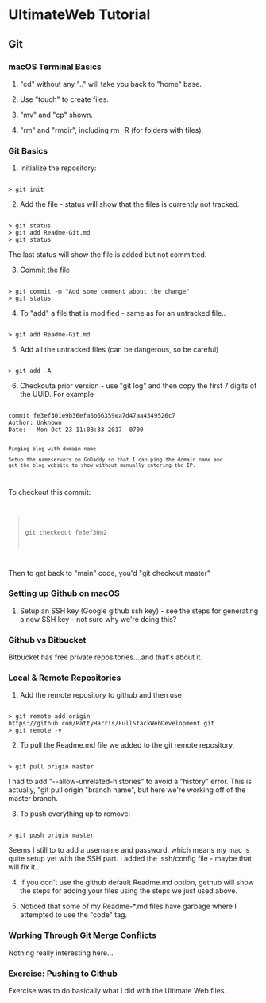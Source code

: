 # UltimateWeb Tutorial

## Git

### macOS Terminal Basics

1. "cd" without any ".." will take you back to "home" base.

2. Use "touch" to create files.

3. "mv" and "cp" shown.

4. "rm" and "rmdir", including rm -R (for folders with files).

### Git Basics

1. Initialize the repository:
<code>
> git init
</code>

2. Add the file - status will show that the files is currently not tracked.
<code>
> git status
> git add Readme-Git.md
> git status
</code>

The last status will show the file is added but not committed.

3. Commit the file
<code>
> git commit -m "Add some comment about the change"
> git status
</code>

4. To "add" a file that is modified - same as for an untracked file..
<code>
> git add Readme-Git.md
</code>

5. Add all the untracked files (can be dangerous, so be careful)
<code>
> git add -A
</code>

6. Checkouta prior version - use "git log" and then copy the first 7 digits of the UUID.
For example
<code>
commit fe3ef301e9b36efa6b66359ea7d47aa4349526c7
Author: Unknown <patriciaharris@hotmail.com>
Date:   Mon Oct 23 11:08:33 2017 -0700

    Pinging blog with domain name
    
    Setup the nameservers on GoDaddy so that I can ping the domain name and 
    get the blog website to show without manually entering the IP.
</code>

To checkout this commit:
<code>
> git checkeout fe3ef30n2
</code>

Then to get back to "main" code, you'd "git checkout master"

### Setting up Github on macOS

1. Setup an SSH key (Google github ssh key) - see the steps for generating a new SSH key -
not sure why we're doing this?

### Github vs Bitbucket

Bitbucket has free private repositories....and that's about it.

### Local & Remote Repositories

1. Add the remote repository to github and then use 
<code>
> git remote add origin https://github.com/PattyHarris/FullStackWebDevelopment.git
> git remote -v
</code>

2. To pull the Readme.md file we added to the git remote repository, 
<code>
> git pull origin master
</code>

I had to add "--allow-unrelated-histories" to avoid a "history" error.
This is actually, "git pull origin "branch name", but here we're working off of the master branch.

3. To push everything up to remove:
<code>
> git push origin master
</code>

Seems I still to to add a username and password, which means my mac is quite setup yet with the SSH part.
I added the .ssh/config file - maybe that will fix it..

4. If you don't use the github default Readme.md option, gethub will show the steps for adding your files using the steps we just used above.

5. Noticed that some of my Readme-*.md files have garbage where I attempted to use the "code" tag.

### Wprking Through Git Merge Conflicts

Nothing really interesting here...

### Exercise: Pushing to Github

Exercise was to do basically what I did with the Ultimate Web files.
